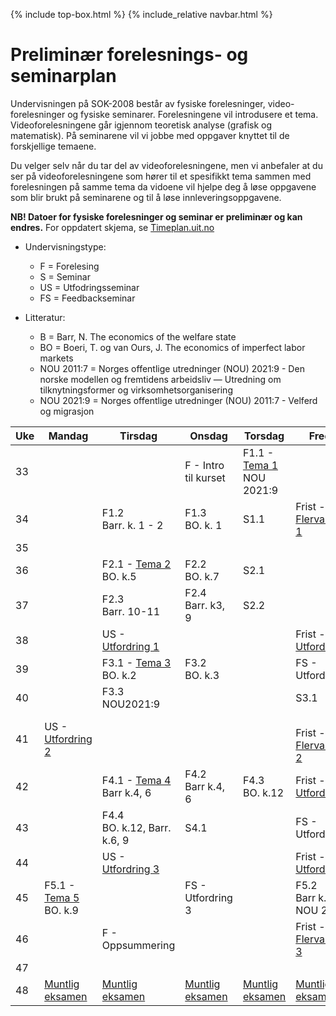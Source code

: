 {% include top-box.html %} <!-- Kode for å inkludere boksen på toppen av siden. Se _config.yml for å gjøre endringer. -->
{% include_relative navbar.html %} <!-- Kode for navigasjonsmeny. Se navbar.html for å gjøre endringer. -->
<!-- Gjør endringer under her -->

# Preliminær forelesnings- og seminarplan

Undervisningen på SOK-2008 består av fysiske forelesninger, video-forelesninger og fysiske seminarer. 
Forelesningene vil introdusere et tema. Videoforelesningene går igjennom teoretisk analyse (grafisk og matematisk). På seminarene vil vi jobbe med oppgaver knyttet til de forskjellige temaene. 

Du velger selv når du tar del av videoforelesningene, men vi anbefaler at du ser på videoforelesningene som hører til et spesifikkt tema sammen med forelesningen på samme tema da vidoene vil hjelpe deg å løse oppgavene som blir brukt på seminarene og til å løse innleveringsoppgavene. 

**NB! Datoer for fysiske forelesninger og seminar er preliminær og kan endres.** For oppdatert skjema, se [Timeplan.uit.no](https://timeplan.uit.no/emne_timeplan.php?sem=23h&module[]=SOK-2008-1#week-33)
* Undervisningstype:
  * F = Forelesing
  * S = Seminar
  * US = Utfodringsseminar
  * FS = Feedbackseminar

* Litteratur:
  * B = Barr, N. The economics of the welfare state
  * BO = Boeri, T. og van Ours, J. The economics of imperfect labor markets
  * NOU 2011:7 = Norges offentlige utredninger (NOU) 2021:9 - Den norske modellen og fremtidens arbeidsliv — Utredning om tilknytningsformer og virksomhetsorganisering
  * NOU 2021:9 = Norges offentlige utredninger (NOU) 2011:7 - Velferd og migrasjon

| Uke | Mandag | Tirsdag | Onsdag | Torsdag | Fredag |
| ---|------ | ------- | ------ | ------- | ------ |
| 33 |       |         | F - Intro til kurset | F1.1 - [Tema 1](temaer.md#tema1) <br> NOU 2021:9| |
| 34 |       | F1.2 <br> Barr. k. 1 - 2   | F1.3  <br> BO. k. 1 | S1.1   | Frist - [Flervalgstest 1](innlevering1.md) |
| 35 |       |  | | | |
| 36 |       | F2.1 - [Tema 2](temaer.md#tema2) <br> BO. k.5 | F2.2 <br> BO. k.7  | S2.1   | |
| 37 |       | F2.3 <br> Barr. 10-11   | F2.4  <br> Barr. k3, 9 | S2.2   | |
| 38 |       |US - [Utfordring 1](innlevering2.md)| | | Frist - [Utfordring 1](innlevering2.md)|
| 39 |       | F3.1 - [Tema 3](temaer.md#tema3) <br> BO. k.2| F3.2 <br> BO. k.3| |FS - Utfordring 1|
| 40 |       | F3.3 <br> NOU2021:9   |         |       | S3.1 |
| 41 | US - [Utfordring 2](innlevering4.md) | | | | <br> Frist - [Flervalgstest 2](innlevering3.md) |
| 42 |       |F4.1 - [Tema 4](temaer.md#tema4) <br> Barr k.4, 6  | F4.2 <br> Barr k.4, 6  | F4.3  <br> BO. k.12| Frist -  [Utfordring 2](innlevering4.md) |
| 43 |       |  F4.4 <br> BO. k.12, Barr. k.6, 9  | S4.1 |               | FS - Utfordring 2|
| 44 |        | US - [Utfordring 3](innlevering5.md)|      |      | Frist -  [Utfordring 3](innlevering5.md)|
| 45 | F5.1 - [Tema 5](temaer.md#tema5) <br> BO. k.9 | |FS - Utfordring 3 | | F5.2 <br> Barr k.12, NOU 2011:9 |
| 46 | | F - Oppsummering | | | Frist - [Flervalgstest 3](innlevering6.md)|
| 47 |  | | | | |
| 48 | [Muntlig eksamen](muntligeksamen.md)| [Muntlig eksamen](muntligeksamen.md) |[Muntlig eksamen](muntligeksamen.md)| [Muntlig eksamen](muntligeksamen.md) |  [Muntlig eksamen](muntligeksamen.md) |
